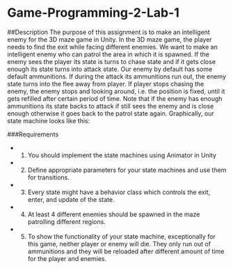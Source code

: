 # Game-Programming-2-Lab-1
##Description
The purpose of this assignment is to make an intelligent enemy for the 3D maze game in Unity.
In the 3D maze game, the player needs to find the exit while facing different enemies. We want to make an intelligent enemy who can patrol the area in which it is spawned. If the enemy sees the player its state is turns to chase state and if it gets close enough its state turns into attack state. Our enemy by default has some default ammunitions. If during the attack its ammunitions run out, the enemy state turns into the flee away from player. If player stops chasing the enemy, the enemy stops and looking around, i.e. the position is fixed, until it gets refilled after certain period of time. Note that if the enemy has enough ammunitions its state backs to attack if still sees the enemy and is close enough otherwise it goes back to the patrol state again. Graphically, our state machine looks like this:

###Requirements
* 1.	You should implement the state machines using Animator in Unity
* 2.	Define appropriate parameters for your state machines and use them for transitions.
* 3.	Every state might have a behavior class which controls the exit, enter, and update of the state.
* 4.	At least 4 different enemies should be spawned in the maze patrolling different regions.
* 5.	To show the functionality of your state machine, exceptionally for this game, neither player or enemy will die. They only run out of ammunitions and they will be reloaded after different amount of time for the player and enemies. 

